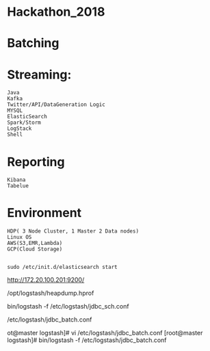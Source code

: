 # Hackathon_2018
# Batching

# Streaming:
    Java
    Kafka
    Twitter/API/DataGeneration Logic
    MYSQL
    ElasticSearch
    Spark/Storm
    LogStack
    Shell

# Reporting
    Kibana
    Tabelue
    
# Environment
    HDP( 3 Node Cluster, 1 Master 2 Data nodes)
    Linux OS
    AWS(S3,EMR,Lambda)
    GCP(Cloud Storage)
    
    
    sudo /etc/init.d/elasticsearch start
 
 http://172.20.100.201:9200/
 
 /opt/logstash/heapdump.hprof
 
 bin/logstash -f /etc/logstash/jdbc_sch.conf
 
 /etc/logstash/jdbc_batch.conf
 
 ot@master logstash]# vi  /etc/logstash/jdbc_batch.conf
[root@master logstash]# bin/logstash -f /etc/logstash/jdbc_batch.conf


    
